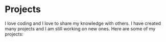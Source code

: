 # Projects

I love coding and I love to share my knowledge with others. I have created many projects and I am still working on new ones. Here are some of my projects:
